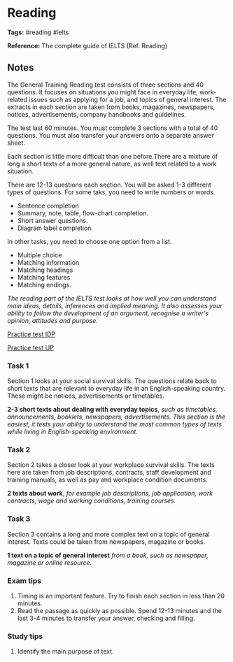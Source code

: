 # Reading

**Tags:** #reading #ielts

**Reference:** The complete guide of IELTS (Ref. Reading)

## Notes

The General Training Reading test consists of three sections and 40 questions. It focuses on situations you might face in everyday life, work-related issues such as applying for a job, and topics of general interest. The extracts in each section are taken from books, magazines, newspapers, notices, advertisements, company handbooks and guidelines.

The test last 60 minutes. You must complete 3 sections with a total of 40 questions. You must also transfer your answers onto a separate answer sheet.

Each section is little more difficult than one before.There are a mixture of long a short texts of a more general nature, as well text related to a work situation.

There are 12-13 questions each section. You will be asked 1-3 different types of questions. For some taks, you need to write numbers or words.

- Sentence completion
- Summary, note, table, flow-chart completion.
- Short answer questions.
- Diagram label completion.

In other tasks, you need  to choose one option from a list.

- Multiple choice
- Matching information
- Matching headings
- Matching features
- Matching endings.

_The reading part of the IELTS test looks at how well you can understand main ideas, details, inferences and implied meaning. It also assesses your ability to follow the development of an argument, recognise a writer's opinion, attitudes and purpose._

[Practice test IDP](https://ielts.idp.com/prepare/article-manage-time-in-ielts-reading)

[Practice test UP](https://ielts-up.com/reading/ielts-reading-practice.html)

### Task 1

Section 1 looks at your social survival skills. The questions relate back to short texts that are relevant to everyday life in an English-speaking country. These might be notices, advertisements or timetables.

**2-3 short texts about dealing with everyday topics**, _such as timetables, announcements, booklets, newspapers, advertisements. This section is the easiest, it tests your ability to understand the most common types of texts while living in English-speaking environment._

### Task 2

Section 2 takes a closer look at your workplace survival skills. The texts here are taken from job descriptions, contracts, staff development and training manuals, as well as pay and workplace condition documents.

**2 texts about work**, _for example job descriptions, job application, work contracts, wage and working conditions, training courses._

### Task 3

Section 3 contains a long and more complex text on a topic of general interest. Texts could be taken from newspapers, magazine or books.

**1 text on a topic of general interest** _from a book, such as newspaper, magazine or online resource._

### Exam tips

1. Timing is an important feature. Try to finish each section in less than 20 minutes.
2. Read the passage as quickly as possible. Spend 12-13 minutes and the last 3-4 minutes to transfer your answer, checking and filling.

### Study tips

1. Identify the main purpose of text.
